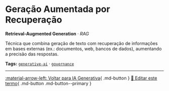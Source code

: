 # Geração Aumentada por Recuperação

**Retrieval-Augmented Generation** · *RAG*

Técnica que combina geração de texto com recuperação de informações em bases externas (ex.: documentos, web, bancos de dados), aumentando a precisão das respostas.


**Tags:** [`generative-ai`](../tags.md#generative-ai) · [`governance`](../tags.md#governance)

---

[:material-arrow-left: Voltar para IA Generativa](index.md){ .md-button }
[📝 Editar este termo](https://github.com/seu-usuario/glossario-ia/edit/main/glossario.yaml){ .md-button .md-button--primary }
